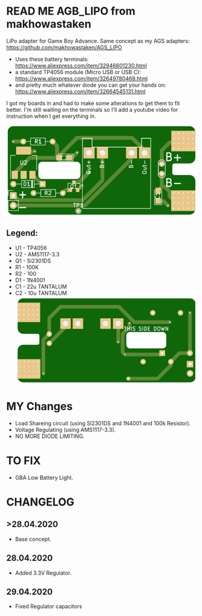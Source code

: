 # READ ME AGB_LIPO from makhowastaken

LiPo adapter for Game Boy Advance. Same concept as my AGS adapters: https://github.com/makhowastaken/AGS_LIPO

* Uses these battery terminals: https://www.aliexpress.com/item/32946601230.html
* a standard TP4056 module (Micro USB or USB C): https://www.aliexpress.com/item/32649780468.html
* and pretty much whatever diode you can get your hands on: https://www.aliexpress.com/item/32664545131.html

I got my boards in and had to make some alterations to get them to fit better. I'm still waiting on the terminals so I'll add a youtube video for instruction when I get everything in. 

![front](front.png)
## Legend:
* U1 - TP4056
* U2 - AMS1117-3.3
* Q1 - Si2301DS
* R1 - 100K
* R2 - 100
* D1 - 1N4001
* C1 - 22u TANTALUM
* C2 - 10u TANTALUM
![back](back.png)

# MY Changes

* Load Shareing circuit (using SI2301DS and 1N4001 and 100k Resistor).
* Voltage Regulating (using AMS1117-3.3).
* NO MORE DIODE LIMITING.

# TO FIX
* GBA Low Battery Light.

# CHANGELOG
## >28.04.2020
* Base concept.

## 28.04.2020
* Added 3.3V Regulator.

## 29.04.2020
* Fixed Regulator capacitors
